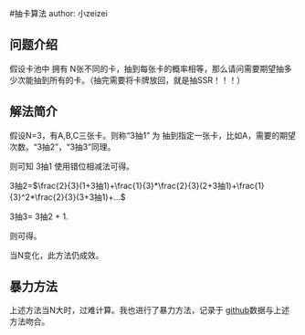 <script type="text/javascript" src="http://cdn.mathjax.org/mathjax/latest/MathJax.js?config=default"></script>

#抽卡算法
author: 小zeizei

## 问题介绍
假设卡池中 拥有 N张不同的卡，抽到每张卡的概率相等，那么请问需要期望抽多少次能抽到所有的卡。（抽完需要将卡牌放回，就是抽SSR！！！）

## 解法简介
假设N=3，有A,B,C三张卡。则称“3抽1” 为 抽到指定一张卡，比如A，需要的期望次数。“3抽2”，“3抽3”同理。

则可知 3抽1 使用错位相减法可得。

3抽2=$\frac{2}{3}(1+3抽1)+\frac{1}{3}*\frac{2}{3}(2+3抽1)+\frac{1}{3}^2*\frac{2}{3}(3+3抽1)+...$

3抽3= 3抽2 + 1.

则可得。


当N变化，此方法仍成效。

## 暴力方法

上述方法当N大时，过难计算。我也进行了暴力方法，记录于
[github](https://github.com/xJapanZei/Little-problems)数据与上述方法吻合。